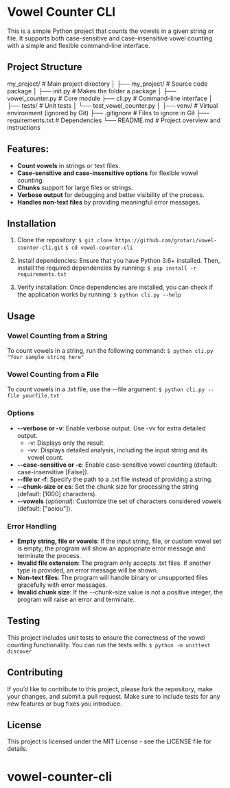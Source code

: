 # Vowel Counter CLI

This is a simple Python project that counts the vowels in a given string or file. It supports both case-sensitive and case-insensitive vowel counting with a simple and flexible command-line interface.

## Project Structure

my_project/ # Main project directory
│
├── my_project/ # Source code package
│ ├── init.py # Makes the folder a package
│ ├── vowel_counter.py # Core module
├── cli.py # Command-line interface
│
├── tests/ # Unit tests
│ └── test_vowel_counter.py
│
├── venv/ # Virtual environment (ignored by Git)
├── .gitignore # Files to ignore in Git
├── requirements.txt # Dependencies
└── README.md # Project overview and instructions

## Features:

- **Count vowels** in strings or text files.
- **Case-sensitive and case-insensitive options** for flexible vowel counting.
- **Chunks** support for large files or strings.
- **Verbose output** for debugging and better visibility of the process.
- **Handles non-text files** by providing meaningful error messages.

## Installation

1. Clone the repository:
   `$ git clone https://github.com/grotari/vowel-counter-cli.git`
   `$ cd vowel-counter-cli`
2. Install dependencies:
   Ensure that you have Python 3.6+ installed. Then, install the required dependencies by running:
   `$ pip install -r requirements.txt`

3. Verify installation:
   Once dependencies are installed, you can check if the application works by running:
   `$ python cli.py --help`

## Usage

### Vowel Counting from a String

To count vowels in a string, run the following command:
`$ python cli.py "Your sample string here"`

### Vowel Counting from a File

To count vowels in a .txt file, use the --file argument:
`$ python cli.py --file yourfile.txt`

### Options

- **--verbose or -v**: Enable verbose output. Use -vv for extra detailed output.
  - -v: Displays only the result.
  - -vv: Displays detailed analysis, including the input string and its vowel count.
- **--case-sensitive or -c**: Enable case-sensitive vowel counting (default: case-insensitive [False]).
- **--file or -f**: Specify the path to a .txt file instead of providing a string.
- **--chunk-size or cs**: Set the chunk size for processing the string (default: [1000] characters).
- **--vowels** (_optional_): Customize the set of characters considered vowels (default: ["aeiou"]).

### Error Handling

- **Empty string, file or vowels**: If the input string, file, or custom vowel set is empty, the program will show an appropriate error message and terminate the process.
- **Invalid file extension**: The program only accepts .txt files. If another type is provided, an error message will be shown.
- **Non-text files**: The program will handle binary or unsupported files gracefully with error messages.
- **Invalid chunk size**: If the --chunk-size value is not a positive integer, the program will raise an error and terminate.

## Testing

This project includes unit tests to ensure the correctness of the vowel counting functionality. You can run the tests with:
`$ python -m unittest discover`

## Contributing

If you’d like to contribute to this project, please fork the repository, make your changes, and submit a pull request. Make sure to include tests for any new features or bug fixes you introduce.

## License

This project is licensed under the MIT License - see the LICENSE file for details.
# vowel-counter-cli
